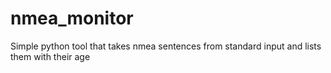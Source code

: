 # nmea_monitor
Simple python tool that takes nmea sentences from standard input and lists them with their age

